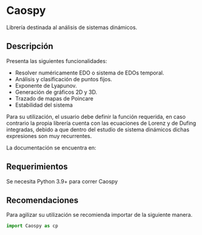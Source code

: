 # Caospy
Librería destinada al análisis de sistemas dinámicos. 

## Descripción

Presenta las siguientes funcionalidades:
- Resolver numéricamente EDO o sistema de EDOs temporal.
- Análisis y clasificación de puntos fijos.
- Exponente de Lyapunov.
- Generación de gráficos 2D y 3D. 
- Trazado de mapas de Poincare
- Estabilidad del sistema

Para su utilización, el usuario debe definir la función requerida, en caso contrario la propia librería cuenta con las ecuaciones de Lorenz y de Dufing integradas, debido a que dentro del estudio de sistema dinámicos dichas expresiones son muy recurrentes.

La documentación se encuentra en:

## Requerimientos 

Se necesita Python 3.9+ para correr Caospy

## Recomendaciones 

Para agilizar su utilización se recomienda importar de la siguiente manera.
```Python
import Caospy as cp
```
